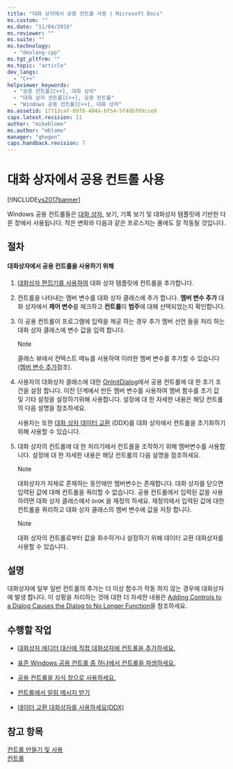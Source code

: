 ```yaml
---
title: "대화 상자에서 공용 컨트롤 사용 | Microsoft Docs"
ms.custom: ""
ms.date: "11/04/2016"
ms.reviewer: ""
ms.suite: ""
ms.technology: 
  - "devlang-cpp"
ms.tgt_pltfrm: ""
ms.topic: "article"
dev_langs: 
  - "C++"
helpviewer_keywords: 
  - "공용 컨트롤[C++], 대화 상자"
  - "대화 상자 컨트롤[C++], 공용 컨트롤"
  - "Windows 공용 컨트롤[C++], 대화 상자"
ms.assetid: 17713caf-09f8-484a-bf54-5f48bf09cce9
caps.latest.revision: 11
author: "mikeblome"
ms.author: "mblome"
manager: "ghogen"
caps.handback.revision: 7
---
```

# 대화 상자에서 공용 컨트롤 사용
[!INCLUDE[vs2017banner](../assembler/inline/includes/vs2017banner.md)]

Windows 공용 컨트롤들은 [대화 상자](../mfc/dialog-boxes.md), 보기, 기록 보기 및 대화상자 템플릿에 기반한 다른 창에서 사용됩니다.  작은 변화와 다음과 같은 프로스저는 폼에도 잘 작동될 것입니다.  
  
## 절차  
  
#### 대화상자에서 공용 컨트롤을 사용하기 위해  
  
1.  [대화상자 편집기를 사용하여](../mfc/using-the-dialog-editor-to-add-controls.md) 대화 상자 템플릿에 컨트롤을 추가합니다.  
  
2.  컨트롤을 나타내는 멤버 변수를 대화 상자 클래스에 추가 합니다.  **멤버 변수 추가** 대화 상자에서 **제어 변수**를 체크하고 **컨트롤**이 **범주**에 대해 선택되었는지 확인합니다.  
  
3.  이 공용 컨트롤이 프로그램에 입력을 제공 하는 경우 추가 멤버 선언 들을 처리 하는 대화 상자 클래스에 변수 값을 입력 합니다.  
  
    > [!NOTE]
    >  클래스 뷰에서 컨텍스트 메뉴를 사용하여 이러한 멤버 변수를 추가할 수 있습니다 \([멤버 변수 추가](../ide/adding-a-member-variable-visual-cpp.md)참조\).  
  
4.  사용자의 대화상자 클래스에 대한 [OnInitDialog](../Topic/CDialog::OnInitDialog.md)에서 공용 컨트롤에 대 한 초기 조건을 설정 합니다.  이전 단계에서 만든 멤버 변수를 사용하여 멤버 함수를 초기 값 및 기타 설정을 설정하기위해 사용합니다.  설정에 대 한 자세한 내용은 해당 컨트롤의 다음 설명을 참조하세요.  
  
     사용자는 또한 [대화 상자 데이터 교환](../mfc/dialog-data-exchange-and-validation.md) \(DDX\)를 대화 상자에서 컨트롤을 초기화하기위해 사용할 수 있습니다.  
  
5.  대화 상자의 컨트롤에 대 한 처리기에서 컨트롤을 조작하기 위해 멤버변수를 사용합니다.  설정에 대 한 자세한 내용은 해당 컨트롤의 다음 설명을 참조하세요.  
  
    > [!NOTE]
    >  대화상자가 자체로 존재하는 동안에만 멤버변수는 존재합니다.  대화 상자를 닫으면 입력된 값에 대해 컨트롤을 쿼리할 수 없습니다.  공용 컨트롤에서 입력된 값을 사용 하려면 대화 상자 클래스에서 `OnOK` 을 재정의 하세요.  재정의에서 입력된 값에 대한 컨트롤을 쿼리하고 대화 상자 클래스의 멤버 변수에 값을 저장 합니다.  
  
    > [!NOTE]
    >  대화 상자의 컨트롤로부터 값을 회수하거나 설정하기 위해 데이터 교환 대화상자를 사용할 수 있습니다.  
  
## 설명  
 대화상자에 일부 일반 컨트롤의 추가는 더 이상 함수가 작동 하지 않는 경우에 대화상자에 발생 합니다.  이 상황을 처리하는 것에 대한 더 자세한 내용은 [Adding Controls to a Dialog Causes the Dialog to No Longer Function](../mfc/adding-controls-to-a-dialog-causes-the-dialog-to-no-longer-function.md)을 참조하세요.  
  
## 수행할 작업  
  
-   [대화상자 에디터 대신에 직접 대화상자에 컨트롤을 추가하세요.](../mfc/adding-controls-by-hand.md)  
  
-   [표준 Windows 공용 컨트롤 중 하나에서 컨트롤을 파생하세요.](../mfc/deriving-controls-from-a-standard-control.md)  
  
-   [공용 컨트롤을 자식 창으로 사용하세요.](../mfc/using-a-common-control-as-a-child-window.md)  
  
-   [컨트롤에서 알림 메시지 받기](../mfc/receiving-notification-from-common-controls.md)  
  
-   [데이터 교환 대화상자를 사용하세요\(DDX\)](../mfc/dialog-data-exchange-and-validation.md)  
  
## 참고 항목  
 [컨트롤 만들기 및 사용](../mfc/making-and-using-controls.md)   
 [컨트롤](../mfc/controls-mfc.md)